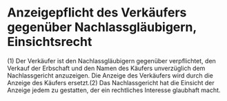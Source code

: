 # Anzeigepflicht des Verkäufers gegenüber Nachlassgläubigern, Einsichtsrecht

(1) Der Verkäufer ist den Nachlassgläubigern gegenüber verpflichtet, den Verkauf der Erbschaft und den Namen des Käufers unverzüglich dem Nachlassgericht anzuzeigen. Die Anzeige des Verkäufers wird durch die Anzeige des Käufers ersetzt.(2) Das Nachlassgericht hat die Einsicht der Anzeige jedem zu gestatten, der ein rechtliches Interesse glaubhaft macht. 

